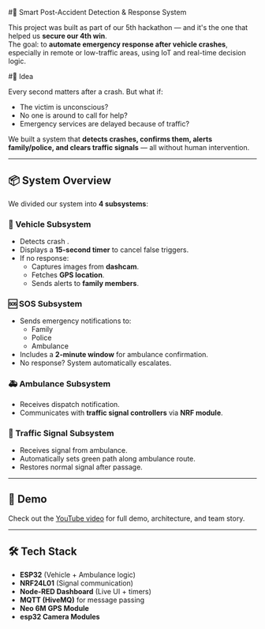 #🚨 Smart Post-Accident Detection & Response System

This project was built as part of our 5th hackathon — and it's the one that helped us **secure our 4th win**.  
The goal: to **automate emergency response after vehicle crashes**, especially in remote or low-traffic areas, using IoT and real-time decision logic.

#🧠 Idea

Every second matters after a crash. But what if:
- The victim is unconscious?
- No one is around to call for help?
- Emergency services are delayed because of traffic?

We built a system that **detects crashes, confirms them, alerts family/police, and clears traffic signals** — all without human intervention.

---

## 📦 System Overview

We divided our system into **4 subsystems**:

### 🚗 Vehicle Subsystem
- Detects crash .
- Displays a **15-second timer** to cancel false triggers.
- If no response:
  - Captures images from **dashcam**.
  - Fetches **GPS location**.
  - Sends alerts to **family members**.

### 🆘 SOS Subsystem
- Sends emergency notifications to:
  - Family
  - Police
  - Ambulance
- Includes a **2-minute window** for ambulance confirmation.
- No response? System automatically escalates.

### 🚑 Ambulance Subsystem
- Receives dispatch notification.
- Communicates with **traffic signal controllers** via **NRF module**.

### 🚦 Traffic Signal Subsystem
- Receives signal from ambulance.
- Automatically sets green path along ambulance route.
- Restores normal signal after passage.

---

## 📸 Demo

Check out the [YouTube video]([https://youtube.com/7volts_channel_link_here](https://youtu.be/k_r8A9lgWos)) for full demo, architecture, and team story.

---

## 🛠️ Tech Stack

- **ESP32** (Vehicle + Ambulance logic)
- **NRF24L01** (Signal communication)
- **Node-RED Dashboard** (Live UI + timers)
- **MQTT (HiveMQ)** for message passing
- **Neo 6M GPS Module**
- **esp32 Camera Modules**


